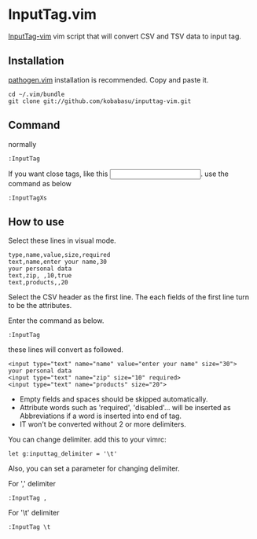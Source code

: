 InputTag.vim
============

[InputTag-vim](https://github.com/kobabasu/inputtag-vim) vim script that will convert CSV and TSV data to input tag.

Installation
------------

[pathogen.vim](https://github.com/tpope/vim-pathogen) installation is recommended.
Copy and paste it.

    cd ~/.vim/bundle
    git clone git://github.com/kobabasu/inputtag-vim.git


Command
-----
normally

    :InputTag

If you want close tags, like this <input />. use the command as below

    :InputTagXs

How to use
-----

Select these lines in visual mode.

    type,name,value,size,required
    text,name,enter your name,30
    your personal data
    text,zip, ,10,true
    text,products,,20

Select the CSV header as the first line.
The each fields of the first line turn to be the attributes.

Enter the command as below.

    :InputTag

these lines will convert as followed.

    <input type="text" name="name" value="enter your name" size="30">
    your personal data
    <input type="text" name="zip" size="10" required>
    <input type="text" name="products" size="20">

* Empty fields and spaces should be skipped automatically.
* Attribute words such as 'required', 'disabled'... will be inserted as Abbreviations if a word is inserted into end of tag.
* IT won't be converted without 2 or more delimiters.

You can change delimiter. add this to your vimrc:

    let g:inputtag_delimiter = '\t'

Also, you can set a parameter for changing delimiter.

For ',' delimiter

    :InputTag ,

For '\t' delimiter

    :InputTag \t
